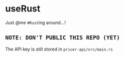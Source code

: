 # useRust

Just *@me* `#Rust`ing around...!

## `NOTE: DON'T PUBLIC THIS REPO (YET)`  
The API key is still stored in `pricer-api/src/main.rs`
